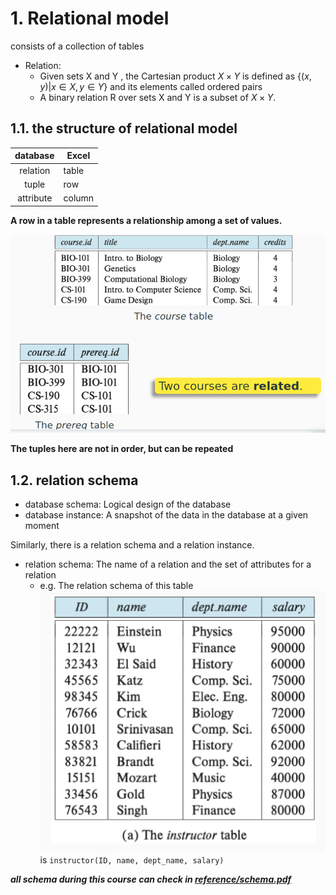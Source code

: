 
# 1. Relational model

consists of a collection of tables

- Relation:
  - Given sets X and Y , the Cartesian product $X \times Y$ is defined as $\{(x,y)| x\in X , y \in Y\}$ and its elements called ordered pairs
  - A binary relation R over sets X and Y is a subset of $X \times  Y$.

## 1.1. the structure of relational model

|  database | Excel  |
| :-------: | ------ |
|  relation | table  |
|   tuple   | row    |
| attribute | column |

**A row in a table represents a relationship among a set of values.**

![attachments/Pasted image 20250306184147.png](attachments/Pasted%20image%2020250306184147.png)

**The tuples here are not in order, but can be repeated**

## 1.2. relation schema

- database schema: Logical design of the database
- database instance: A snapshot of the data in the database at a given moment

Similarly, there is a relation schema and a relation instance.

- relation schema: The name of a relation and the set of attributes for a relation
  - e.g. The relation schema of this table
    ![attachments/Pasted image 20250306185420.png](attachments/Pasted%20image%2020250306185420.png)
    is `instructor(ID, name, dept_name, salary)`

_**all schema during this course can check in  [reference/schema.pdf](reference/schema.pdf)**_